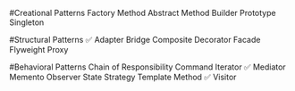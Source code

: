 #Creational Patterns
Factory Method
Abstract Method
Builder
Prototype
Singleton

#Structural Patterns
✅ Adapter
Bridge
Composite
Decorator
Facade
Flyweight
Proxy

#Behavioral Patterns
Chain of Responsibility
Command
Iterator
✅ Mediator
Memento
Observer
State
Strategy
Template Method
✅ Visitor
